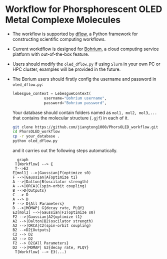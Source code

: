 # Workflow for Phorsphorescent OLED Metal Complexe Molecules

- The workflow is supported by [dflow](https://github.com/deepmodeling/dflow), a Python framework for constructing scientific computing workflows.

- Current workdflow is designed for [Bohrium](https://bohrium.dp.tech/), a cloud computing service platform with out-of-the-box feature. 

- Users should modify the `oled_dflow.py` if using `Slurm` in your own PC or HPC cluster, examples will be provided in the future.

- The Borium users should firstly config the username and password in `oled_dflow.py`:

  ```python
  lebesgue_context = LebesgueContext(
                username="Bohrium username",
                password="Bohrium password",
  ```
  
  Your database should contain folders named as `mol1, mol2, mol3,...` that contains the molecular structure (`.gjf`) in each of it.

  ```bash
  git clone https://github.com/jiangtong1000/PhorsOLED_workflow.git
  cd PhorsOLED_workflow
  cp -r your_database .
  python oled_dflow.py
  ```
  
  and it carries out the following steps automatically.
  
  ```mermaid
    graph
   T[Workflow] --> E
   T-->E2
  E[mol1] -->|Gaussian|F(optimize s0)
  F -->|Gaussian|A{optimize t1}
  A -->|Dalton|B(oscilator strength)
  A -->|ORCA|C(spin-orbit coupling)
  B -->D{Outputs}
  C --> D
  A --> D
  F --> D{All Parameters}
  D -->|MOMAP| G{decay rate, PLQY}
  E2[mol2] -->|Gaussian|F2(optimize s0)
  F2 -->|Gaussian|A2{optimize t1}
  A2 -->|Dalton|B2(oscilator strength)
  A2 -->|ORCA|C2(spin-orbit coupling)
  B2 -->D2{Outputs}
  C2 --> D2
  A2 --> D2
  F2 --> D2{All Parameters}
  D2 -->|MOMAP| G2{decay rate, PLQY}
   T[Workflow] --> E3(...)
  ```
